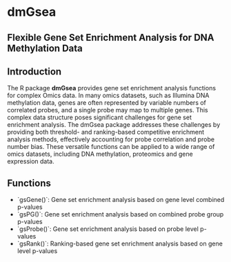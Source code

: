 # dmGsea
## Flexible Gene Set Enrichment Analysis for DNA Methylation Data
## Introduction
The R package <b>dmGsea</b> provides gene set enrichment analysis functions for complex Omics data. In many omics datasets, such as Illumina DNA methylation data, genes are often represented by variable numbers of correlated probes, and a single probe may map to multiple genes. This complex data structure poses significant challenges for gene set enrichment analysis. The dmGsea package addresses these challenges by providing both threshold- and ranking-based competitive enrichment analysis methods, effectively accounting for probe correlation and probe number bias. These versatile functions can be applied to a wide range of omics datasets, including DNA methylation, proteomics and gene expression data.

## Functions

<ul>
<li>`gsGene()`:  Gene set enrichment analysis based on gene level combined p-values</li>
<li>`gsPG()`:  Gene set enrichment analysis based on combined probe group p-values</li>
<li>`gsProbe()`:  Gene set enrichment analysis based on probe level p-values</li>
<li>`gsRank()`:  Ranking-based gene set enrichment analysis based on gene level p-values</li>
</ul>
